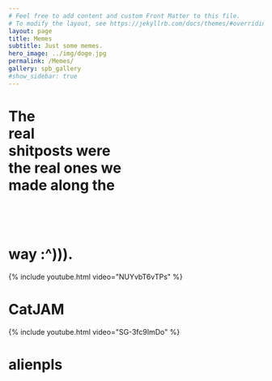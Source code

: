 ```yaml
---
# Feel free to add content and custom Front Matter to this file.
# To modify the layout, see https://jekyllrb.com/docs/themes/#overriding-theme-defaults
layout: page
title: Memes
subtitle: Just some memes.
hero_image: ../img/doge.jpg
permalink: /Memes/
gallery: spb_gallery
#show_sidebar: true
---
```


# The <br> real <br> shitposts were <br> the real ones we <br> made along the <br> <br> <br> <br> way :^))).


{% include youtube.html video="NUYvbT6vTPs" %}

# CatJAM

{% include youtube.html video="SG-3fc9ImDo" %}

# alienpls

